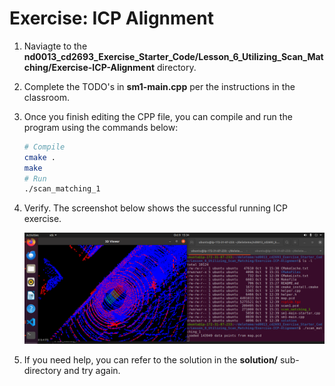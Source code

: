 # Exercise: ICP Alignment


1. Naviagte to the **nd0013_cd2693_Exercise_Starter_Code/Lesson_6_Utilizing_Scan_Matching/Exercise-ICP-Alignment** directory. 


2. Complete the TODO's in **sm1-main.cpp** per the instructions in the classroom. 


3. Once you finish editing the CPP file, you can compile and run the program using the commands below: 
    ```bash
    # Compile
    cmake .
    make
    # Run
    ./scan_matching_1
    ```

4. Verify. The screenshot below shows the successful running ICP exercise.

    ![A screenshot of successful running ICP exercise.](../../assets/L6_ICP.png)


5. If you need help, you can refer to the solution in the **solution/** sub-directory and try again. 